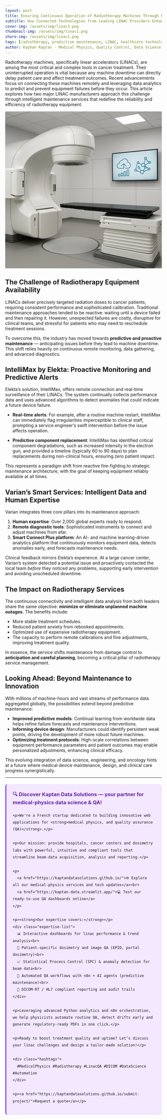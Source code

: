 ```yaml
---
layout: post
title: Ensuring Continuous Operation of Radiotherapy Machines Through Predictive Maintenance  
subtitle: How Connected Technologies from Leading LINAC Providers Enhance Cancer Treatment Reliability  
cover-img: /assets/img/linac3.png  
thumbnail-img: /assets/img/linac1.png  
share-img: /assets/img/linac1.png  
tags: [radiotherapy, predictive maintenance, LINAC, healthcare technology, medical devices, data analytics, remote monitoring]  
author: Kayhan Kaptan - Medical Physics, Quality Control, Data Science and Automation
---
```


Radiotherapy machines, specifically linear accelerators (LINACs), are among the most critical and complex tools in cancer treatment. Their uninterrupted operation is vital because any machine downtime can directly delay patient care and affect treatment outcomes. Recent advancements focus on connecting these machines remotely and leveraging data analytics to predict and prevent equipment failures before they occur. This article explores how two major LINAC manufacturers approach this challenge through intelligent maintenance services that redefine the reliability and efficiency of radiotherapy equipment.

![PNG](/assets/img/linac1.png)

## The Challenge of Radiotherapy Equipment Availability

LINACs deliver precisely targeted radiation doses to cancer patients, requiring consistent performance and sophisticated calibration. Traditional maintenance approaches tended to be reactive: waiting until a device failed and then repairing it. However, unexpected failures are costly, disruptive for clinical teams, and stressful for patients who may need to reschedule treatment sessions.

To overcome this, the industry has moved towards **predictive and proactive maintenance** — anticipating issues before they lead to machine downtime. This shift relies heavily on continuous remote monitoring, data gathering, and advanced diagnostics.

## IntelliMax by Elekta: Proactive Monitoring and Predictive Alerts

Elekta’s solution, IntelliMax, offers remote connection and real-time surveillance of their LINACs. The system continually collects performance data and uses advanced algorithms to detect anomalies that could indicate a future device failure.

- **Real-time alerts**: For example, after a routine machine restart, IntelliMax can immediately flag irregularities imperceptible to clinical staff, prompting a service engineer’s swift intervention before the issue affects operation.

- **Predictive component replacement**: IntelliMax has identified critical component degradations, such as increased intensity in the electron gun, and provided a timeline (typically 60 to 90 days) to plan replacements during non-clinical hours, ensuring zero patient impact.

This represents a paradigm shift from reactive fire-fighting to strategic maintenance architecture, with the goal of keeping equipment reliably available at all times.

## Varian’s Smart Services: Intelligent Data and Human Expertise

Varian integrates three core pillars into its maintenance approach:

1. **Human expertise**: Over 2,000 global experts ready to respond.
2. **Remote diagnostic tools**: Sophisticated instruments to connect and adjust machines from afar.
3. **Smart Connect Plus platform**: An AI- and machine learning-driven analytics platform that continuously monitors equipment data, detects anomalies early, and forecasts maintenance needs.

Clinical feedback mirrors Elekta’s experience. At a large cancer center, Varian’s system detected a potential issue and proactively contacted the local team *before* they noticed any problems, supporting early intervention and avoiding unscheduled downtime.

## The Impact on Radiotherapy Services

The continuous connectivity and intelligent data analysis from both leaders share the same objective: **minimize or eliminate unplanned machine outages**. The benefits include:

- More stable treatment schedules.
- Reduced patient anxiety from rebooked appointments.
- Optimized use of expensive radiotherapy equipment.
- The capacity to perform remote calibrations and fine adjustments, improving treatment quality.

In essence, the service shifts maintenance from damage control to **anticipation and careful planning**, becoming a critical pillar of radiotherapy service management.

## Looking Ahead: Beyond Maintenance to Innovation

With millions of machine-hours and vast streams of performance data aggregated globally, the possibilities extend beyond predictive maintenance:

- **Improved predictive models**: Continual learning from worldwide data helps refine failure forecasts and maintenance interventions.
- **Informing device design**: Manufacturers could identify persistent weak points, driving the development of more robust future machines.
- **Optimizing treatment protocols**: High-scale correlations between equipment performance parameters and patient outcomes may enable personalized adjustments, enhancing clinical efficacy.

This evolving integration of data science, engineering, and oncology hints at a future where medical device maintenance, design, and clinical care progress synergistically.


---

<html lang="fr">
<head>
    <meta charset="UTF-8">
    <meta name="viewport" content="width=device-width, initial-scale=1.0">
    <title>Kaptan Data Solutions</title>
    <style>
        .citation {
            background-color: #f3e8ff;
            border-left: 4px solid #8b5cf6;
            padding: 20px;
            margin: 20px 0;
            border-radius: 8px;
            font-family: -apple-system, BlinkMacSystemFont, 'Segoe UI', Roboto, sans-serif;
            line-height: 1.6;
        }
        .citation h3 {
            color: #6b21a8;
            margin-top: 0;
        }
        .citation a {
            color: #7c3aed;
            text-decoration: none;
        }
        .citation a:hover {
            text-decoration: underline;
        }
        .expertise-list {
            margin: 15px 0;
        }
        .hashtags {
            font-weight: bold;
            color: #7c3aed;
            margin-top: 15px;
        }
    </style>
</head>
<body>
  <div class="citation">
    <h3>🔍 Discover Kaptan Data Solutions — your partner for medical-physics data science & QA!</h3>

    <p>We're a French startup dedicated to building innovative web applications for <strong>medical physics, and quality assurance (QA)</strong>.</p>

    <p>Our mission: provide hospitals, cancer centers and dosimetry labs with powerful, intuitive and compliant tools that streamline beam-data acquisition, analysis and reporting.</p>

    <p>
      <a href="https://kaptandatasolutions.github.io/">🌐 Explore all our medical-physics services and tech updates</a><br>
      <a href="https://kaptan-data.streamlit.app/">💻 Test our ready-to-use QA dashboards online</a>
    </p>

    <p><strong>Our expertise covers:</strong></p>
    <div class="expertise-list">
      📊 Interactive dashboards for linac performance & trend analysis<br>
      🔬 Patient-specific dosimetry and image QA (EPID, portal dosimetry)<br>
      📈 Statistical Process Control (SPC) & anomaly detection for beam data<br>
      🤖 Automated QA workflows with n8n + AI agents (predictive maintenance)<br>
      📑 DICOM-RT / HL7 compliant reporting and audit trails
    </div>

    <p>Leveraging advanced Python analytics and n8n orchestration, we help physicists automate routine QA, detect drifts early and generate regulatory-ready PDFs in one click.</p>

    <p>Ready to boost treatment quality and uptime? Let’s discuss your linac challenges and design a tailor-made solution!</p>

    <div class="hashtags">
      #MedicalPhysics #Radiotherapy #LinacQA #DICOM #DataScience #Automation
    </div>

    <p><a href="https://kaptandatasolutions.github.io/submit-project/">Request a quote</a></p>
  </div>
</body>
</html>  